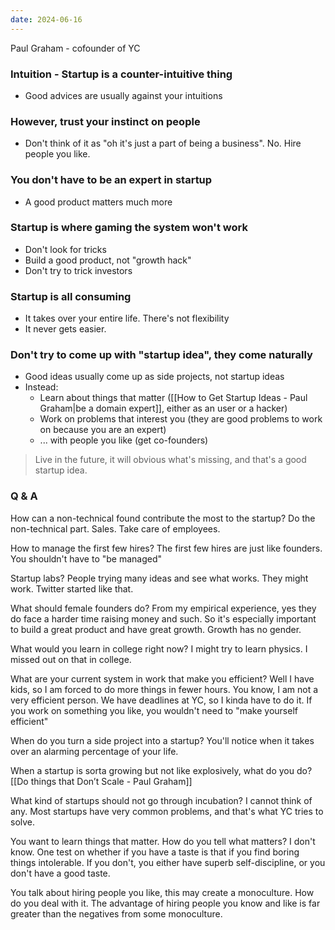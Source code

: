 ```yaml
---
date: 2024-06-16
---
```

Paul Graham -  cofounder of YC

### Intuition - Startup is a counter-intuitive thing
- Good advices are usually against your intuitions
### However, trust your instinct on people
- Don't think of it as "oh it's just a part of being a business". No. Hire people you like.
### You don't have to be an expert in startup
- A good product matters much more
### Startup is where gaming the system won't work
- Don't look for tricks
- Build a good product, not "growth hack"
- Don't try to trick investors
### Startup is all consuming
- It takes over your entire life. There's not flexibility
- It never gets easier.
### Don't try to come up with "startup idea", they come naturally
 - Good ideas usually come up as side projects, not startup ideas
 - Instead:
	 - Learn about things that matter ([[How to Get Startup Ideas - Paul Graham|be a domain expert]], either as an user or a hacker)
	 - Work on problems that interest you (they are good problems to work on because you are an expert)
	 - ... with people you like (get co-founders)
> Live in the future, it will obvious what's missing, and that's a good startup idea.

### **Q & A**
How can a non-technical found contribute the most to the startup?
	Do the non-technical part. Sales. Take care of employees.

How to manage the first few hires?
	The first few hires are just like founders. You shouldn't have to "be managed"

Startup labs? People trying many ideas and see what works.
	They might work. Twitter started like that.

What should female founders do?
	From my empirical experience, yes they do face a harder time raising money and such. So it's especially important to build a great product and have great growth. Growth has no gender.

What would you learn in college right now?
	I might try to learn physics. I missed out on that in college.

What are your current system in work that make you efficient?
	Well I have kids, so I am forced to do more things in fewer hours. You know, I am not a very efficient person. We have deadlines at YC, so I kinda have to do it.
	If you work on something you like, you wouldn't need to "make yourself efficient"

When do you turn a side project into a startup?
	You'll notice when it takes over an alarming percentage of your life.

When a startup is sorta growing but not like explosively, what do you do?
	[[Do things that Don’t Scale - Paul Graham]]

What kind of startups should not go through incubation?
	I cannot think of any. Most startups have very common problems, and that's what YC tries to solve.

You want to learn things that matter. How do you tell what matters?
	I don't know. One test on whether if you have a taste is that if you find boring things intolerable. If you don't, you either have superb self-discipline, or you don't have a good taste.

You talk about hiring people you like, this may create a monoculture. How do you deal with it.
	The advantage of hiring people you know and like is far greater than the negatives from some monoculture. 